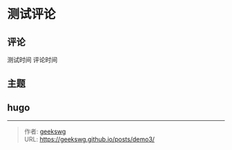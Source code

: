# 测试评论


<!--more-->

## 评论

测试时间 评论时间

## 主题

## hugo

---

> 作者: [geekswg](https://geekswg.github.io)  
> URL: https://geekswg.github.io/posts/demo3/  


